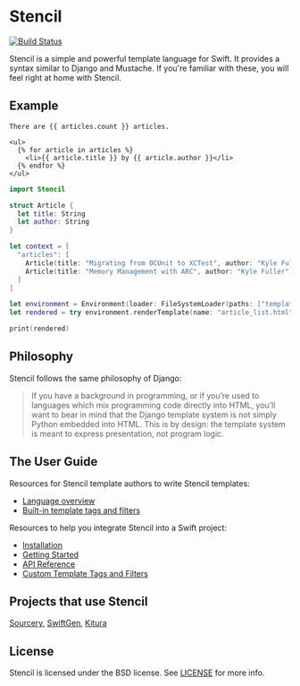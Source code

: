 # Stencil

[![Build Status](https://travis-ci.org/stencilproject/Stencil.svg?branch=master)](https://travis-ci.org/stencilproject/Stencil)

Stencil is a simple and powerful template language for Swift. It provides a
syntax similar to Django and Mustache. If you're familiar with these, you will
feel right at home with Stencil.

## Example

```html+django
There are {{ articles.count }} articles.

<ul>
  {% for article in articles %}
    <li>{{ article.title }} by {{ article.author }}</li>
  {% endfor %}
</ul>
```

```swift
import Stencil

struct Article {
  let title: String
  let author: String
}

let context = [
  "articles": [
    Article(title: "Migrating from OCUnit to XCTest", author: "Kyle Fuller"),
    Article(title: "Memory Management with ARC", author: "Kyle Fuller"),
  ]
]

let environment = Environment(loader: FileSystemLoader(paths: ["templates/"]))
let rendered = try environment.renderTemplate(name: "article_list.html", context: context)

print(rendered)
```

## Philosophy

Stencil follows the same philosophy of Django:

> If you have a background in programming, or if you’re used to languages which
> mix programming code directly into HTML, you’ll want to bear in mind that the
> Django template system is not simply Python embedded into HTML. This is by
> design: the template system is meant to express presentation, not program
> logic.

## The User Guide

Resources for Stencil template authors to write Stencil templates:

- [Language overview](http://stencil.fuller.li/en/latest/templates.html)
- [Built-in template tags and filters](http://stencil.fuller.li/en/latest/builtins.html)

Resources to help you integrate Stencil into a Swift project:

- [Installation](http://stencil.fuller.li/en/latest/installation.html)
- [Getting Started](http://stencil.fuller.li/en/latest/getting-started.html)
- [API Reference](http://stencil.fuller.li/en/latest/api.html)
- [Custom Template Tags and Filters](http://stencil.fuller.li/en/latest/custom-template-tags-and-filters.html)

## Projects that use Stencil

[Sourcery](https://github.com/krzysztofzablocki/Sourcery),
[SwiftGen](https://github.com/SwiftGen/SwiftGen),
[Kitura](https://github.com/IBM-Swift/Kitura)

## License

Stencil is licensed under the BSD license. See [LICENSE](LICENSE) for more
info.

